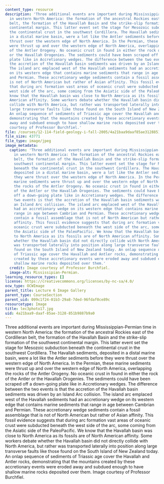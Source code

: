 ```yaml
---
content_type: resource
description: 'Three additional events are important during Mississippian-Permian time
  in western North America: the formation of the ancestral Rockies east of the Cordilleran
  belt, the formation of the Havallah Basin and the strike-slip formation of the southwest
  continental margin. This latter event set the stage for Mesozoic subduction beneath
  the continental crust in the southwest Cordillera. The Havallah sediments, deposited
  in a distal marine basin, were a lot like the Antler sediments before they were
  thrust over the western edge of North America. In the Permian, these marine sediments
  were thrust up and over the western edge of North America, overlapping the rocks
  of the Antler Orogeny. No oceanic crust in found in either the rock of the Antler
  or the Havallah Orogenies. The sediments could have been scraped off a down-going
  plate like in Accretionary wedges. The difference between the two events is that
  the accretion of the Havallah basin sediments was driven by an Island Arc collision.
  The island arc emplaced west of the Havallah sediments had an accretionary wedge
  on its western edge that contains marine sediments that range in age between Cambrian
  and Permian. These accretionary wedge sediments contain a fossil assemblage that
  is not of North American but rather of Asian affinity. This fossil evidence suggests
  that during arc formation vast areas of oceanic crust were subducted beneath the
  west side of the arc, some coming from the Asiatic side of the PaleoPacific. We
  know that the Havallah basin was close to North America as its fossils are of North
  American affinity. Some workers debate whether the Havallah basin did not directly
  collide with North America, but rather was transported laterally into position along
  large transverse faults like those found on the South Island of New Zealand today.
  An onlap sequence of sediments of Triassic age cover the Havallah and Antler rocks,
  demonstrating that the mountains created by these accretionary events were eroded
  away and subdued enough to have shallow marine rocks deposited over them. Image
  courtesy of Professor Burchfiel.'
file: /courses/12-114-field-geology-i-fall-2005/4a21baa9daaf85ae3128851b9887b9a0_lec3photo17.jpg
file_size: 43771
file_type: image/jpeg
image_metadata:
  caption: 'Three additional events are important during Mississippian-Permian time
    in western North America: the formation of the ancestral Rockies east of the Cordilleran
    belt, the formation of the Havallah Basin and the strike-slip formation of the
    southwest continental margin. This latter event set the stage for Mesozoic subduction
    beneath the continental crust in the southwest Cordillera. The Havallah sediments,
    deposited in a distal marine basin, were a lot like the Antler sediments before
    they were thrust over the western edge of North America. In the Permian, these
    marine sediments were thrust up and over the western edge of North America, overlapping
    the rocks of the Antler Orogeny. No oceanic crust in found in either the rock
    of the Antler or the Havallah Orogenies. The sediments could have been scraped
    off a down-going plate like in Accretionary wedges. The difference between the
    two events is that the accretion of the Havallah basin sediments was driven by
    an Island Arc collision. The island arc emplaced west of the Havallah sediments
    had an accretionary wedge on its western edge that contains marine sediments that
    range in age between Cambrian and Permian. These accretionary wedge sediments
    contain a fossil assemblage that is not of North American but rather of Asian
    affinity. This fossil evidence suggests that during arc formation vast areas of
    oceanic crust were subducted beneath the west side of the arc, some coming from
    the Asiatic side of the PaleoPacific. We know that the Havallah basin was close
    to North America as its fossils are of North American affinity. Some workers debate
    whether the Havallah basin did not directly collide with North America, but rather
    was transported laterally into position along large transverse faults like those
    found on the South Island of New Zealand today. An onlap sequence of sediments
    of Triassic age cover the Havallah and Antler rocks, demonstrating that the mountains
    created by these accretionary events were eroded away and subdued enough to have
    shallow marine rocks deposited over them.'
  credit: Image courtesy of Professor Burchfiel.
  image-alt: Mississipian-Permian.
learning_resource_types: []
license: https://creativecommons.org/licenses/by-nc-sa/4.0/
ocw_type: OCWImage
parent_title: Lecture 6 Image Gallery
parent_type: CourseSection
parent_uid: 099c1f24-01b3-29a8-7ded-96fdaf0ce89c
resourcetype: Image
title: lec3photo17.jpg
uid: 4a21baa9-daaf-85ae-3128-851b9887b9a0
---
```

Three additional events are important during Mississippian-Permian time in western North America: the formation of the ancestral Rockies east of the Cordilleran belt, the formation of the Havallah Basin and the strike-slip formation of the southwest continental margin. This latter event set the stage for Mesozoic subduction beneath the continental crust in the southwest Cordillera. The Havallah sediments, deposited in a distal marine basin, were a lot like the Antler sediments before they were thrust over the western edge of North America. In the Permian, these marine sediments were thrust up and over the western edge of North America, overlapping the rocks of the Antler Orogeny. No oceanic crust in found in either the rock of the Antler or the Havallah Orogenies. The sediments could have been scraped off a down-going plate like in Accretionary wedges. The difference between the two events is that the accretion of the Havallah basin sediments was driven by an Island Arc collision. The island arc emplaced west of the Havallah sediments had an accretionary wedge on its western edge that contains marine sediments that range in age between Cambrian and Permian. These accretionary wedge sediments contain a fossil assemblage that is not of North American but rather of Asian affinity. This fossil evidence suggests that during arc formation vast areas of oceanic crust were subducted beneath the west side of the arc, some coming from the Asiatic side of the PaleoPacific. We know that the Havallah basin was close to North America as its fossils are of North American affinity. Some workers debate whether the Havallah basin did not directly collide with North America, but rather was transported laterally into position along large transverse faults like those found on the South Island of New Zealand today. An onlap sequence of sediments of Triassic age cover the Havallah and Antler rocks, demonstrating that the mountains created by these accretionary events were eroded away and subdued enough to have shallow marine rocks deposited over them. Image courtesy of Professor Burchfiel.